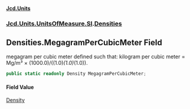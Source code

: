 #### [Jcd.Units](index 'index')
### [Jcd.Units.UnitsOfMeasure.SI](Jcd.Units.UnitsOfMeasure.SI 'Jcd.Units.UnitsOfMeasure.SI').[Densities](Densities 'Jcd.Units.UnitsOfMeasure.SI.Densities')

## Densities.MegagramPerCubicMeter Field

megagram per cubic meter defined such that: kilogram per cubic meter = Mg/m³ × (1000.0)/((1.0)*(1.0)*(1.0)).

```csharp
public static readonly Density MegagramPerCubicMeter;
```

#### Field Value
[Density](Density 'Jcd.Units.UnitTypes.Density')
